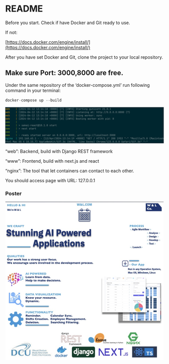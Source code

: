 # README

Before you start. Check if have Docker and Git ready to use.

If not:

[https://docs.docker.com/engine/install/](https://docs.docker.com/engine/install/)

After you have set Docker and Git, clone the project to your local repository.
## Make sure Port: 3000,8000 are free.
Under the same repository of the ‘docker-compose.yml’ run following command in your terminal:

```jsx
docker-compose up --build
```

![Screenshot 2024-04-12 at 14.16.02.png](README/Screenshot_2024-04-12_at_14.16.02.png)

“web”: Backend, build with Django REST framework

“www”: Frontend, build with next.js and react

“nginx”: The tool that let containers can contact to each other.

You should access page with URL: 127.0.0.1

### Poster
![Screenshot 2024-04-12 at 14.16.02.png](README/Poster.jpeg)